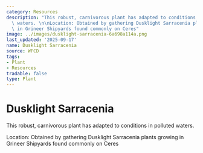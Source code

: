 ```yaml
---
category: Resources
description: "This robust, carnivorous plant has adapted to conditions in polluted\
  \ waters. \n\nLocation: Obtained by gathering Dusklight Sarracenia plants growing\
  \ in Grineer Shipyards found commonly on Ceres"
image: ../images/dusklight-sarracenia-6a698a114a.png
last_updated: '2025-09-17'
name: Dusklight Sarracenia
source: WFCD
tags:
- Plant
- Resources
tradable: false
type: Plant
---
```


# Dusklight Sarracenia

This robust, carnivorous plant has adapted to conditions in polluted waters. 

Location: Obtained by gathering Dusklight Sarracenia plants growing in Grineer Shipyards found commonly on Ceres

